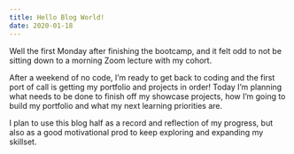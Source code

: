 ```yaml
---
title: Hello Blog World!
date: 2020-01-18
---
```

Well the first Monday after finishing the bootcamp, and it felt odd to not be sitting down to a morning Zoom lecture with my cohort. 

After a weekend of no code, I’m ready to get back to coding and the first port of call is getting my portfolio and projects in order! Today I’m planning what needs to be done to finish off my showcase projects, how I’m going to build my portfolio and what my next learning priorities are.

I plan to use this blog half as a record and reflection of my progress, but also as a good motivational prod to keep exploring and expanding my skillset.

